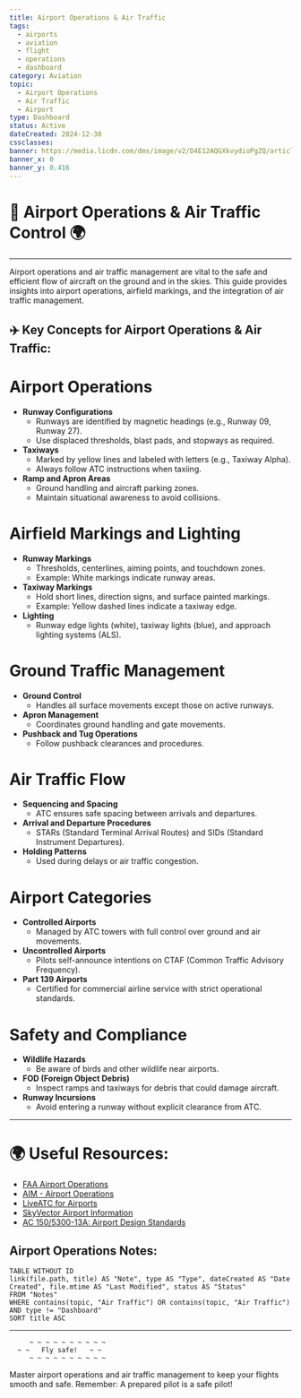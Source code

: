 ```yaml
---
title: Airport Operations & Air Traffic
tags:
  - airports
  - aviation
  - flight
  - operations
  - dashboard
category: Aviation
topic:
  - Airport Operations
  - Air Traffic
  - Airport
type: Dashboard
status: Active
dateCreated: 2024-12-30
cssclasses: 
banner: https://media.licdn.com/dms/image/v2/D4E12AQGXkvydioPgZQ/article-cover_image-shrink_600_2000/article-cover_image-shrink_600_2000/0/1702737684652?e=2147483647&v=beta&t=Bp3cwaMjZefsmyTIz230xTsve-DSuWEDEPoLmnjbqXw
banner_x: 0
banner_y: 0.416
---
```


# 🛬 Airport Operations & Air Traffic Control 🌍
___

Airport operations and air traffic management are vital to the safe and efficient flow of aircraft on the ground and in the skies. This guide provides insights into airport operations, airfield markings, and the integration of air traffic management.

## ✈️ Key Concepts for Airport Operations & Air Traffic:

# Airport Operations
- **Runway Configurations**
	- Runways are identified by magnetic headings (e.g., Runway 09, Runway 27).
	- Use displaced thresholds, blast pads, and stopways as required.
- **Taxiways**
	- Marked by yellow lines and labeled with letters (e.g., Taxiway Alpha).
	- Always follow ATC instructions when taxiing.
- **Ramp and Apron Areas**
	- Ground handling and aircraft parking zones.
	- Maintain situational awareness to avoid collisions.

# Airfield Markings and Lighting
- **Runway Markings**
	- Thresholds, centerlines, aiming points, and touchdown zones.
	- Example: White markings indicate runway areas.
- **Taxiway Markings**
	- Hold short lines, direction signs, and surface painted markings.
	- Example: Yellow dashed lines indicate a taxiway edge.
- **Lighting**
	- Runway edge lights (white), taxiway lights (blue), and approach lighting systems (ALS).

# Ground Traffic Management
- **Ground Control**
	- Handles all surface movements except those on active runways.
- **Apron Management**
	- Coordinates ground handling and gate movements.
- **Pushback and Tug Operations**
	- Follow pushback clearances and procedures.

# Air Traffic Flow
- **Sequencing and Spacing**
	- ATC ensures safe spacing between arrivals and departures.
- **Arrival and Departure Procedures**
	- STARs (Standard Terminal Arrival Routes) and SIDs (Standard Instrument Departures).
- **Holding Patterns**
	- Used during delays or air traffic congestion.

# Airport Categories
- **Controlled Airports**
	- Managed by ATC towers with full control over ground and air movements.
- **Uncontrolled Airports**
	- Pilots self-announce intentions on CTAF (Common Traffic Advisory Frequency).
- **Part 139 Airports**
	- Certified for commercial airline service with strict operational standards.

# Safety and Compliance
- **Wildlife Hazards**
	- Be aware of birds and other wildlife near airports.
- **FOD (Foreign Object Debris)**
	- Inspect ramps and taxiways for debris that could damage aircraft.
- **Runway Incursions**
	- Avoid entering a runway without explicit clearance from ATC.

---

# 🌍 Useful Resources:
- [FAA Airport Operations](https://www.faa.gov/airports/planning_capacity/ops_services/)
- [AIM - Airport Operations](https://www.faa.gov/air_traffic/publications/atpubs/aim_html/)
- [LiveATC for Airports](https://www.liveatc.net/)
- [SkyVector Airport Information](https://skyvector.com/)
- [AC 150/5300-13A: Airport Design Standards](https://www.faa.gov/airports/resources/advisory_circulars/)

## Airport Operations Notes:
```dataview  
TABLE WITHOUT ID
link(file.path, title) AS "Note", type AS "Type", dateCreated AS "Date Created", file.mtime AS "Last Modified", status AS "Status"
FROM "Notes"
WHERE contains(topic, "Air Traffic") OR contains(topic, "Air Traffic") AND type != "Dashboard"
SORT title ASC
````

---

```plaintext
     ~ ~ ~ ~ ~ ~ ~ ~ ~ ~
  ~ ~   Fly safe!   ~ ~
     ~ ~ ~ ~ ~ ~ ~ ~ ~ ~
```

Master airport operations and air traffic management to keep your flights smooth and safe. Remember: A prepared pilot is a safe pilot!
